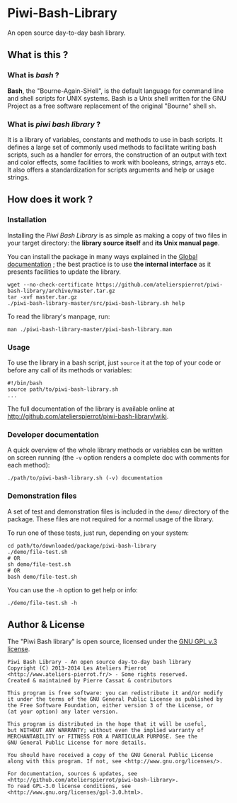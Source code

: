 Piwi-Bash-Library
=================

An open source day-to-day bash library.


## What is this ?

### What is *bash* ?

**Bash**, the "Bourne-Again-SHell", is the default language for command line and shell
scripts for UNIX systems. Bash is a Unix shell written for the GNU Project as a free 
software replacement of the original "Bourne" shell `sh`.

### What is *piwi bash library* ?

It is a library of variables, constants and methods to use in bash scripts. It defines a
large set of commonly used methods to facilitate writing bash scripts, such as a handler
for errors, the construction of an output with text and color effects, some facilities 
to work with booleans, strings, arrays etc. It also offers a standardization for scripts
arguments and help or usage strings. 


## How does it work ?

### Installation

Installing the *Piwi Bash Library* is as simple as making a copy of two files in your target
directory: the **library source itself** and **its Unix manual page**.

You can install the package in many ways explained in the [Global documentation](http://github.com/atelierspierrot/piwi-bash-library/wiki) ;
the best practice is to use **the internal interface** as it presents facilities to update the library.

    wget --no-check-certificate https://github.com/atelierspierrot/piwi-bash-library/archive/master.tar.gz
    tar -xvf master.tar.gz
    ./piwi-bash-library-master/src/piwi-bash-library.sh help

To read the library's manpage, run:

    man ./piwi-bash-library-master/piwi-bash-library.man

### Usage

To use the library in a bash script, just `source` it at the top of your code or before any
call of its methods or variables:

    #!/bin/bash
    source path/to/piwi-bash-library.sh
    ...

The full documentation of the library is available online at <http://github.com/atelierspierrot/piwi-bash-library/wiki>.

### Developer documentation

A quick overview of the whole library methods or variables can be written on screen running
(the `-v` option renders a complete doc with comments for each method):

    ./path/to/piwi-bash-library.sh (-v) documentation

### Demonstration files

A set of test and demonstration files is included in the `demo/` directory of the package.
These files are not required for a normal usage of the library.

To run one of these tests, just run, depending on your system:

    cd path/to/downloaded/package/piwi-bash-library
    ./demo/file-test.sh
    # OR
    sh demo/file-test.sh
    # OR
    bash demo/file-test.sh

You can use the `-h` option to get help or info:

    ./demo/file-test.sh -h


## Author & License

The "Piwi Bash library" is open source, licensed under the
[GNU GPL v.3 license](http://www.gnu.org/licenses/gpl-3.0.html).

    Piwi Bash Library - An open source day-to-day bash library
    Copyright (C) 2013-2014 Les Ateliers Pierrot
    <http://www.ateliers-pierrot.fr/> - Some rights reserved.
    Created & maintained by Pierre Cassat & contributors

    This program is free software: you can redistribute it and/or modify
    it under the terms of the GNU General Public License as published by
    the Free Software Foundation, either version 3 of the License, or
    (at your option) any later version.

    This program is distributed in the hope that it will be useful,
    but WITHOUT ANY WARRANTY; without even the implied warranty of
    MERCHANTABILITY or FITNESS FOR A PARTICULAR PURPOSE. See the
    GNU General Public License for more details.

    You should have received a copy of the GNU General Public License
    along with this program. If not, see <http://www.gnu.org/licenses/>.

    For documentation, sources & updates, see <http://github.com/atelierspierrot/piwi-bash-library>.
    To read GPL-3.0 license conditions, see <http://www.gnu.org/licenses/gpl-3.0.html>.
